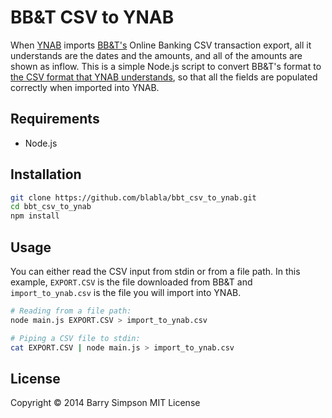 # BB&T CSV to YNAB

When [YNAB](https://www.youneedabudget.com/) imports [BB&T's](https://www.bbt.com/) Online Banking CSV transaction export, all it understands are the dates and the amounts, and all of the amounts are shown as inflow. This is a simple Node.js script to convert BB&T's format to [the CSV format that YNAB understands](https://www.youneedabudget.com/support/article/csv-file-importing), so that all the fields are populated correctly when imported into YNAB.

## Requirements

- Node.js

## Installation

```bash
git clone https://github.com/blabla/bbt_csv_to_ynab.git
cd bbt_csv_to_ynab
npm install
```

## Usage

You can either read the CSV input from stdin or from a file path. In this example, `EXPORT.CSV` is the file downloaded from BB&T and `import_to_ynab.csv` is the file you will import into YNAB.

```bash
# Reading from a file path:
node main.js EXPORT.CSV > import_to_ynab.csv

# Piping a CSV file to stdin:
cat EXPORT.CSV | node main.js > import_to_ynab.csv
```

## License

Copyright &copy; 2014 Barry Simpson MIT License
